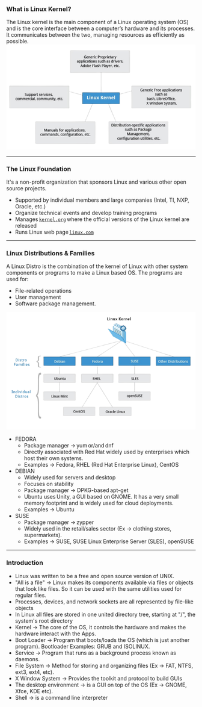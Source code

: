 ### What is Linux Kernel?
The Linux kernel is the main component of a Linux operating system (OS) and is the core interface between a computer’s hardware and its processes. It communicates between the two, managing resources as efficiently as possible.
![Linux Kernel](/docs/linux/assets/img/linux_kernel.png "Linux Kernel")

---
### The Linux Foundation
It's a non-profit organization that sponsors Linux and various other open source projects. 
 -  Supported by individual members and large companies (Intel, TI, NXP, Oracle, etc.) 
 -  Organize technical events and develop training programs 
 -  Manages [`kernel.org`](https://www.kernel.org/) where the official versions of the Linux kernel are released 
 -  Runs Linux web page [`linux.com`](https://www.linux.com/) 
---
### Linux Distributions & Families
A Linux Distro is the combination of the kernel of Linux with other system components or programs to make a Linux based OS. The programs are used for:
-   File-related operations
-   User management
-   Software package management.

![Linux Distributions Tree](/docs/linux/assets/img/linux_distributions_tree.png "Linux Distributions Tree")

 - FEDORA 
    - Package manager → yum or/and dnf 
    - Directly associated with Red Hat widely used by enterprises which host their own systems. 
    - Examples → Fedora, RHEL (Red Hat Enterprise Linux), CentOS 
 - DEBIAN 
    - Widely used for servers and desktop 
    - Focuses on stability 
    - Package manager → DPKG-based apt-get 
    - Ubuntu uses Unity, a GUI based on GNOME. It has a very small memory footprint and is widely used for cloud deployments. 
    - Examples → Ubuntu 
 - SUSE 
    - Package manager → zypper 
    - Widely used in the retail/sales sector (Ex → clothing stores, supermarkets). 
    - Examples → SUSE, SUSE Linux Enterprise Server (SLES), openSUSE 
---
### Introduction
-   Linux was written to be a free and open source version of UNIX.
-   "All is a file" → Linux makes its components available via files or objects that look like files. So it can be used with the same utilities         used for regular files.
-   Processes, devices, and network sockets are all represented by file-like objects
-   In Linux all files are stored in one united directory tree, starting at "/", the system's root directory
-   Kernel → The core of the OS, it controls the hardware and makes the hardware interact with the Apps.
-   Boot Loader → Program that boots/loads the OS (which is just another program). Bootloader Examples: GRUB and ISOLINUX.
-   Service → Program that runs as a background process known as daemons.
-   File System → Method for storing and organizing files (Ex → FAT, NTFS, ext3, ext4, etc).
-   X Window System → Provides the toolkit and protocol to build GUIs
-   The desktop environment → is a GUI on top of the OS (Ex → GNOME, Xfce, KDE etc).
-   Shell → is a command line interpreter
